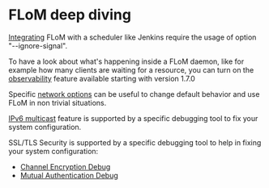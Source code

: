 # FLoM deep diving

[Integrating](Integrating.md) FLoM with a scheduler like Jenkins require the usage of option "\-\-ignore-signal".

To have a look about what's happening inside a FLoM daemon, like for example how many clients are waiting for a resource, you can turn on the [observability](Observability.md) feature available starting with version 1.7.0

Specific [network options](Network_Options.md) can be useful to change default behavior and use FLoM in non trivial situations.

[IPv6 multicast](IPv6_Multicast.md) feature is supported by a specific debugging tool to fix your system configuration.

SSL/TLS Security is supported by a specific debugging tool to help in fixing your system configuration:

* [Channel Encryption Debug](Channel_Encryption_Debug.md)
* [Mutual Authentication Debug](Mutual_Authentication_Debug.md)

